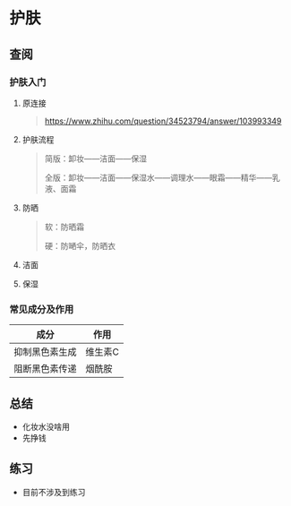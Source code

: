 # 护肤

## 查阅

### 护肤入门

1. 原连接

   > https://www.zhihu.com/question/34523794/answer/103993349

2. 护肤流程

   > 简版：卸妆——洁面——保湿
   >
   > 全版：卸妆——洁面——保湿水——调理水——眼霜——精华——乳液、面霜

3. 防晒

   > 软：防晒霜
   >
   > 硬：防嗮伞，防晒衣

4. 洁面

5. 保湿

### 常见成分及作用

| 成分           | 作用    |
| -------------- | ------- |
| 抑制黑色素生成 | 维生素C |
| 阻断黑色素传递 | 烟酰胺  |











## 总结

* 化妆水没啥用
* 先挣钱







## 练习

* 目前不涉及到练习